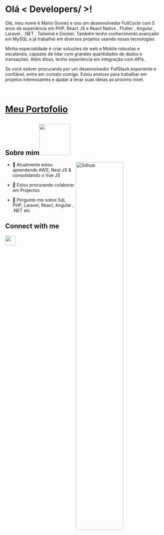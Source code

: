 <h1> Olá < Developers/ >! </h1>
<p align='center'>



<div size='20px'>Olá, meu nome é Mário Gomes e sou um desenvolvedor FullCycle com 5 anos de experiência em PHP, React JS e React Native , Flutter , Angular , Laravel , .NET , Tailwind e Docker. Também tenho conhecimento avançado em MySQL e já trabalhei em diversos projetos usando essas tecnologias.

Minha especialidade é criar soluções de web e Mobile  robustas e escaláveis, capazes de lidar com grandes quantidades de dados e transações. Além disso, tenho experiência em integração com APIs.


Se você estiver procurando por um desenvolvedor FullStack experiente e confiável, entre em contato comigo. Estou ansioso para trabalhar em projetos interessantes e ajudar a levar suas ideias ao próximo nível.
    
<br>
 
<h1><a href="https://mariogomes.vercel.app/">Meu Portofolio</a></h1>
</div>

<h2> Sobre mim<img src = "https://media0.giphy.com/media/KDDpcKigbfFpnejZs6/giphy.gif?cid=ecf05e47oy6f4zjs8g1qoiystc56cu7r9tb8a1fe76e05oty&rid=giphy.gif" width = 100px></h2>

<img width="55%" align="right" alt="Github" src="https://raw.githubusercontent.com/onimur/.github/master/.resources/git-header.svg" />

  
- 🌱 Atualmente estou aprendendo AWS, Nest JS  & consolidando o Vue JS
  
- 👯 Estou procurando colaborar em Projectos
  
- 💬 Pergunte-me sobre Sql, PHP, Laravel, React, Angular , .NET etc
  




<h2> Connect with me </h2>
<a href = 'https://www.linkedin.com/in/mariogomes23/'> <img width = '32px' align= 'center' src="https://raw.githubusercontent.com/rahulbanerjee26/githubAboutMeGenerator/main/icons/linked-in-alt.svg"/></a>  
<br>

